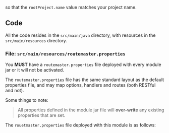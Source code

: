 
so that the `rootProject.name` value matches your project name.


## Code

All the code resides in the `src/main/java` directory, with resources in the `src/main/resources` directory.

### File: `src/main/resources/routemaster.properties`

You **MUST** have a `routemaster.properties` file deployed with every module jar or it will not be activated.

The `routemaster.properties` file has the same standard layout as the default properties file, and may map options, handlers and routes (both RESTful and not).

Some things to note:

> All properties defined in the module jar file will **over-write** any existing properties that are set.

The `rouetmaster.properties` file deployed with this module is as follows:


